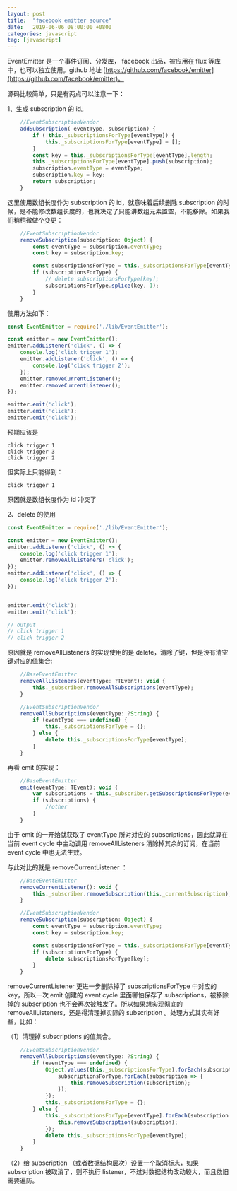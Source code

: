 ```yaml
---
layout: post
title:  "facebook emitter source"
date:   2019-06-06 08:00:00 +0800
categories: javascript
tag: [javascript]
---
```


EventEmitter 是一个事件订阅、分发库， facebook 出品，被应用在 flux 等库中，也可以独立使用。github 地址 [https://github.com/facebook/emitter](https://github.com/facebook/emitter)。

源码比较简单，只是有两点可以注意一下：

1、生成 subscription 的 id。

```javascript
    //EventSubscriptionVendor
    addSubscription( eventType, subscription) {
        if (!this._subscriptionsForType[eventType]) {
            this._subscriptionsForType[eventType] = [];
        }
        const key = this._subscriptionsForType[eventType].length;
        this._subscriptionsForType[eventType].push(subscription);
        subscription.eventType = eventType;
        subscription.key = key;
        return subscription;
    }
```

这里使用数组长度作为 subscription 的 id，就意味着后续删除 subscription 的时候，是不能修改数组长度的，也就决定了只能讲数组元素置空，不能移除。如果我们稍稍微做个变更：

```javascript
    //EventSubscriptionVendor
    removeSubscription(subscription: Object) {
        const eventType = subscription.eventType;
        const key = subscription.key;

        const subscriptionsForType = this._subscriptionsForType[eventType];
        if (subscriptionsForType) {
            // delete subscriptionsForType[key];
            subscriptionsForType.splice(key, 1);
        }
    }

```
使用方法如下：

```javascript
const EventEmitter = require('./lib/EventEmitter');

const emitter = new EventEmitter();
emitter.addListener('click', () => {
    console.log('click trigger 1');
    emitter.addListener('click', () => {
        console.log('click trigger 2');
    });
    emitter.removeCurrentListener();
    emitter.removeCurrentListener();
});

emitter.emit('click');
emitter.emit('click');
emitter.emit('click');

```

预期应该是 

    click trigger 1
    click trigger 3
    click trigger 2

但实际上只能得到：

    click trigger 1

原因就是数组长度作为 id 冲突了

2、delete 的使用

```javascript
const EventEmitter = require('./lib/EventEmitter');

const emitter = new EventEmitter();
emitter.addListener('click', () => {
    console.log('click trigger 1');
    emitter.removeAllListeners('click');
});
emitter.addListener('click', () => {
    console.log('click trigger 2');
});


emitter.emit('click');
emitter.emit('click');

// output
// click trigger 1
// click trigger 2

```

原因就是 removeAllListeners 的实现使用的是 delete，清除了键，但是没有清空键对应的值集合:

```javascript
    //BaseEventEmitter
    removeAllListeners(eventType: ?TEvent): void {
        this._subscriber.removeAllSubscriptions(eventType);
    }

    //EventSubscriptionVendor
    removeAllSubscriptions(eventType: ?String) {
        if (eventType === undefined) {
            this._subscriptionsForType = {};
        } else {
            delete this._subscriptionsForType[eventType];
        }
    }

```

再看 emit 的实现：

```javascript
    //BaseEventEmitter
    emit(eventType: TEvent): void {
        var subscriptions = this._subscriber.getSubscriptionsForType(eventType);
        if (subscriptions) {
            //other
        }
    }

```
由于 emit 的一开始就获取了 eventType 所对对应的 subscriptions，因此就算在当前 event cycle 中主动调用 removeAllListeners 清除掉其余的订阅，在当前 event cycle 中也无法生效。

与此对比的就是 removeCurrentListener ：

```javascript
    //BaseEventEmitter
    removeCurrentListener(): void {
        this._subscriber.removeSubscription(this._currentSubscription);
    }

    //EventSubscriptionVendor
    removeSubscription(subscription: Object) {
        const eventType = subscription.eventType;
        const key = subscription.key;

        const subscriptionsForType = this._subscriptionsForType[eventType];
        if (subscriptionsForType) {
            delete subscriptionsForType[key];
        }
    }

```
removeCurrentListener 更进一步删除掉了 subscriptionsForType 中对应的 key，所以一次 emit 创建的 event cycle 里面哪怕保存了 subscriptions，被移除掉的 subscription 也不会再次被触发了。所以如果想实现彻底的 removeAllListeners，还是得清理掉实际的 subscription 。处理方式其实有好些，比如：

（1）清理掉 subscriptions 的值集合。

```javascript
    //EventSubscriptionVendor
    removeAllSubscriptions(eventType: ?String) {
        if (eventType === undefined) {
            Object.values(this._subscriptionsForType).forEach(subscriptionsForType => {
                subscriptionsForType.forEach(subscription => {
                    this.removeSubscription(subscription);
                });
            });
            this._subscriptionsForType = {};
        } else {
            this._subscriptionsForType[eventType].forEach(subscription => {
                this.removeSubscription(subscription);
            });
            delete this._subscriptionsForType[eventType];
        }
    }

```

（2）给 subscription （或者数据结构层次）设置一个取消标志，如果 subscription 被取消了，则不执行 listener，不过对数据结构改动较大，而且依旧需要遍历。

